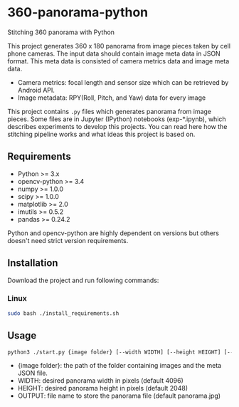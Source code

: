 # 360-panorama-python
Stitching 360 panorama with Python

This project generates 360 x 180 panorama from image pieces taken by cell phone cameras. The input data should contain image meta data in JSON format. 
This meta data is consisted of camera metrics data and image meta data.

* Camera metrics: focal length and sensor size which can be retrieved by Android API.
* Image metadata: RPY(Roll, Pitch, and Yaw) data for every image

This project contains `.py` files which generates panorama from image pieces. Some files are in Jupyter (IPython) notebooks (exp-*.ipynb), which describes experiments to develop this projects. You can read here how the stitching pipeline works and what ideas this project is based on.

## Requirements
- Python >= 3.x
- opencv-python >= 3.4
- numpy >= 1.0.0
- scipy >= 1.0.0
- matplotlib >= 2.0
- imutils >= 0.5.2
- pandas >= 0.24.2

Python and opencv-python are highly dependent on versions but others doesn't need strict version requirements.

## Installation

Download the project and run following commands:

### Linux
```bash
sudo bash ./install_requirements.sh
```

## Usage

```bash
python3 ./start.py {image folder} [--width WIDTH] [--height HEIGHT] [--output OUTPUT]
```
- {image folder}: the path of the folder containing images and the meta JSON file.
- WIDTH: desired panorama width in pixels (default 4096)
- HEIGHT: desired panorama height in pixels (default 2048)
- OUTPUT: file name to store the panorama file (default panorama.jpg)
